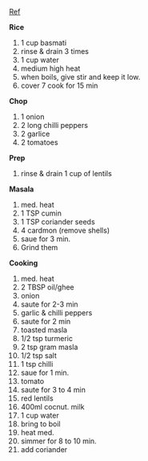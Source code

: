 
[Ref](https://www.youtube.com/watch?v=vDS9JZfEnuY&t=60s)

**Rice**
1. 1 cup basmati 
2. rinse & drain 3 times
3. 1 cup water
4. medium high heat
5. when boils, give stir and keep it low.
6. cover 7 cook for 15 min

 **Chop**
 1. 1 onion
 2.  2 long chilli peppers
 3. 2 garlice 
 4.  2 tomatoes

 **Prep**
1. rinse & drain 1 cup of lentils

 **Masala**
1.  med. heat 
2. 1 TSP cumin
3. 1 TSP coriander seeds
4. 4 cardmon (remove shells)
5.  saue for 3 min.
6.  Grind them

 **Cooking**
1.  med. heat 
2.  2 TBSP oil/ghee
3. onion
4. saute for 2-3 min
5. garlic & chilli peppers
6.  saute for 2 min
7. toasted masla
8. 1/2 tsp turmeric
9. 2 tsp gram masla
10.  1/2 tsp salt
11.  1 tsp chilli
12.  saue for 1 min.
13. tomato
14. saute for 3 to 4 min
15. red lentils
16. 400ml cocnut. milk
17. 1 cup water
18. bring to boil
19. heat med.
20. simmer for 8 to 10 min.
21. add coriander





